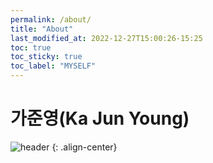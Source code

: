```yaml
---
permalink: /about/
title: "About"
last_modified_at: 2022-12-27T15:00:26-15:25
toc: true
toc_sticky: true
toc_label: "MYSELF"
---
```



# 가준영(Ka Jun Young)

![header](https://capsule-render.vercel.app/api?type=waving&color=auto&height=300&section=header&text=Ka%20Jun%20Young&fontSize=90&animation=fadeIn&fontAlignY=38&desc=Web%20Back-End%20Developer&descAlignY=51&descAlign=62)
{: .align-center}
